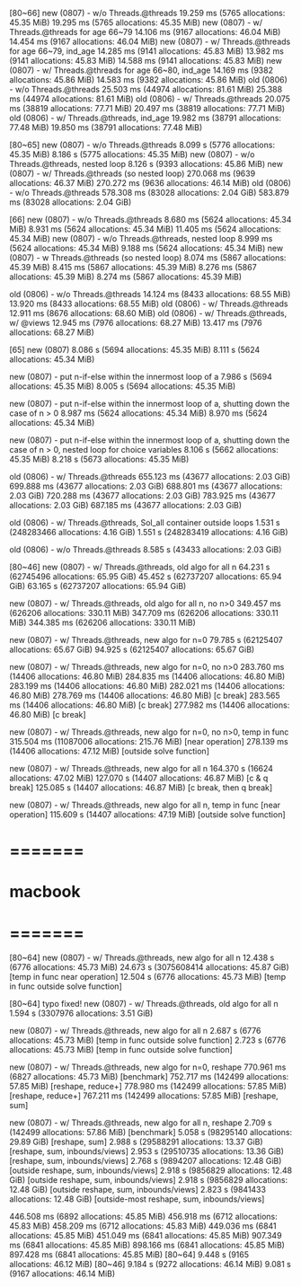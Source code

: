 
[80~66]
new (0807) - w/o Threads.@threads
19.259 ms (5765 allocations: 45.35 MiB)
19.295 ms (5765 allocations: 45.35 MiB)
new (0807) - w/ Threads.@threads for age 66~79
14.106 ms (9167 allocations: 46.04 MiB)
14.454 ms (9167 allocations: 46.04 MiB)
new (0807) - w/ Threads.@threads for age 66~79, ind_age
14.285 ms (9141 allocations: 45.83 MiB)
13.982 ms (9141 allocations: 45.83 MiB)
14.588 ms (9141 allocations: 45.83 MiB)
new (0807) - w/ Threads.@threads for age 66~80, ind_age
14.169 ms (9382 allocations: 45.86 MiB)
14.583 ms (9382 allocations: 45.86 MiB)
old (0806) - w/o Threads.@threads
25.503 ms (44974 allocations: 81.61 MiB)
25.388 ms (44974 allocations: 81.61 MiB)
old (0806) - w/ Threads.@threads
20.075 ms (38819 allocations: 77.71 MiB)
20.497 ms (38819 allocations: 77.71 MiB)
old (0806) - w/ Threads.@threads, ind_age
19.982 ms (38791 allocations: 77.48 MiB)
19.850 ms (38791 allocations: 77.48 MiB)

[80~65]
new (0807) - w/o Threads.@threads
8.099 s (5776 allocations: 45.35 MiB)
8.186 s (5775 allocations: 45.35 MiB)
new (0807) - w/o Threads.@threads, nested loop 
8.126 s (9393 allocations: 45.86 MiB)
new (0807) - w/ Threads.@threads (so nested loop) 
270.068 ms (9639 allocations: 46.37 MiB)
270.272 ms (9636 allocations: 46.14 MiB)
old (0806) - w/o Threads.@threads
578.308 ms (83028 allocations: 2.04 GiB)
583.879 ms (83028 allocations: 2.04 GiB)

[66]
new (0807) - w/o Threads.@threads
8.680 ms (5624 allocations: 45.34 MiB)
8.931 ms (5624 allocations: 45.34 MiB)
11.405 ms (5624 allocations: 45.34 MiB)
new (0807) - w/o Threads.@threads, nested loop
8.999 ms (5624 allocations: 45.34 MiB)
9.188 ms (5624 allocations: 45.34 MiB)
new (0807) - w Threads.@threads (so nested loop)
8.074 ms (5867 allocations: 45.39 MiB)
8.415 ms (5867 allocations: 45.39 MiB)
8.276 ms (5867 allocations: 45.39 MiB)
8.274 ms (5867 allocations: 45.39 MiB)

old (0806) - w/o Threads.@threads
14.124 ms (8433 allocations: 68.55 MiB)
13.920 ms (8433 allocations: 68.55 MiB)
old (0806) - w/ Threads.@threads
12.911 ms (8676 allocations: 68.60 MiB)
old (0806) - w/ Threads.@threads, w/ @views
12.945 ms (7976 allocations: 68.27 MiB)
13.417 ms (7976 allocations: 68.27 MiB)

[65]
new (0807)
8.086 s (5694 allocations: 45.35 MiB)
8.111 s (5624 allocations: 45.34 MiB)

new (0807) - put n-if-else within the innermost loop of a
7.986 s (5694 allocations: 45.35 MiB)
8.005 s (5694 allocations: 45.35 MiB)

new (0807) - put n-if-else within the innermost loop of a, shutting down the case of n > 0
8.987 ms (5624 allocations: 45.34 MiB)
8.970 ms (5624 allocations: 45.34 MiB)

new (0807) - put n-if-else within the innermost loop of a, shutting down the case of n > 0, nested loop for choice variables
8.106 s (5662 allocations: 45.35 MiB)
8.218 s (5673 allocations: 45.35 MiB)

old (0806) - w/ Threads.@threads
655.123 ms (43677 allocations: 2.03 GiB)
699.888 ms (43677 allocations: 2.03 GiB)
688.801 ms (43677 allocations: 2.03 GiB)
720.288 ms (43677 allocations: 2.03 GiB)
783.925 ms (43677 allocations: 2.03 GiB)
687.185 ms (43677 allocations: 2.03 GiB)

old (0806) - w/ Threads.@threads, Sol_all container outside loops
1.531 s (248283466 allocations: 4.16 GiB)
1.551 s (248283419 allocations: 4.16 GiB)

old (0806) - w/o Threads.@threads
8.585 s (43433 allocations: 2.03 GiB)

[80~46]
new (0807) - w/ Threads.@threads, old algo for all n
64.231 s (62745496 allocations: 65.95 GiB)
45.452 s (62737207 allocations: 65.94 GiB)
63.165 s (62737207 allocations: 65.94 GiB)

new (0807) - w/ Threads.@threads, old algo for all n, no n>0
349.457 ms (626206 allocations: 330.11 MiB)
347.709 ms (626206 allocations: 330.11 MiB)
344.385 ms (626206 allocations: 330.11 MiB)

new (0807) - w/ Threads.@threads, new algo for n=0
79.785 s (62125407 allocations: 65.67 GiB)
94.925 s (62125407 allocations: 65.67 GiB)

new (0807) - w/ Threads.@threads, new algo for n=0, no n>0
283.760 ms (14406 allocations: 46.80 MiB)
284.835 ms (14406 allocations: 46.80 MiB)
283.199 ms (14406 allocations: 46.80 MiB)
282.021 ms (14406 allocations: 46.80 MiB)
278.769 ms (14406 allocations: 46.80 MiB) [c break]
283.565 ms (14406 allocations: 46.80 MiB) [c break]
277.982 ms (14406 allocations: 46.80 MiB) [c break]

new (0807) - w/ Threads.@threads, new algo for n=0, no n>0, temp in func
315.504 ms (11087006 allocations: 215.76 MiB) [near operation]
278.139 ms (14406 allocations: 47.12 MiB) [outside solve function]

new (0807) - w/ Threads.@threads, new algo for all n
164.370 s (16624 allocations: 47.02 MiB)
127.070 s (14407 allocations: 46.87 MiB) [c & q break]
125.085 s (14407 allocations: 46.87 MiB) [c break, then q break]

new (0807) - w/ Threads.@threads, new algo for all n, temp in func
[near operation]
115.609 s (14407 allocations: 47.19 MiB) [outside solve function]

# ======= #
# macbook #
# ======= #

[80~64]
new (0807) - w/ Threads.@threads, new algo for all n
12.438 s (6776 allocations: 45.73 MiB)
24.673 s (3075608414 allocations: 45.87 GiB) [temp in func near operation]
12.504 s (6776 allocations: 45.73 MiB) [temp in func outside solve function]

[80~64] typo fixed!
new (0807) - w/ Threads.@threads, old algo for all n
1.594 s (3307976 allocations: 3.51 GiB)

new (0807) - w/ Threads.@threads, new algo for all n
2.687 s (6776 allocations: 45.73 MiB) [temp in func outside solve function]
2.723 s (6776 allocations: 45.73 MiB) [temp in func outside solve function]

new (0807) - w/ Threads.@threads, new algo for n=0, reshape
770.961 ms (6827 allocations: 45.73 MiB) [benchmark]
752.717 ms (142499 allocations: 57.85 MiB) [reshape, reduce+]
778.980 ms (142499 allocations: 57.85 MiB) [reshape, reduce+]
767.211 ms (142499 allocations: 57.85 MiB) [reshape, sum]

new (0807) - w/ Threads.@threads, new algo for all n, reshape
2.709 s (142499 allocations: 57.86 MiB) [benchmark]
5.058 s (98295140 allocations: 29.89 GiB) [reshape, sum]
2.988 s (29588291 allocations: 13.37 GiB) [reshape, sum, inbounds/views]
2.953 s (29510735 allocations: 13.36 GiB) [reshape, sum, inbounds/views]
2.768 s (9894207 allocations: 12.48 GiB) [outside reshape, sum, inbounds/views]
2.918 s (9856829 allocations: 12.48 GiB) [outside reshape, sum, inbounds/views]
2.918 s (9856829 allocations: 12.48 GiB) [outside reshape, sum, inbounds/views]
2.823 s (9841433 allocations: 12.48 GiB) [outside-most reshape, sum, inbounds/views]

446.508 ms (6892 allocations: 45.85 MiB)
456.918 ms (6712 allocations: 45.83 MiB)
458.209 ms (6712 allocations: 45.83 MiB)
449.036 ms (6841 allocations: 45.85 MiB)
451.049 ms (6841 allocations: 45.85 MiB)
907.349 ms (6841 allocations: 45.85 MiB)
898.166 ms (6841 allocations: 45.85 MiB)
897.428 ms (6841 allocations: 45.85 MiB) [80~64]
9.448 s (9165 allocations: 46.12 MiB) [80~46]
9.184 s (9272 allocations: 46.14 MiB)
9.081 s (9167 allocations: 46.14 MiB)